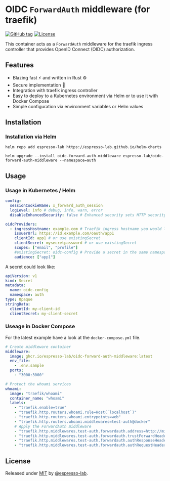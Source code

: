 # OIDC `ForwardAuth` middleware (for traefik)

[![GitHub tag](https://img.shields.io/github/tag/espresso-lab/oidc-forward-auth-middleware?include_prereleases=&sort=semver&color=blue)](https://github.com/espresso-lab/oidc-forward-auth-middleware/tags/)
[![License](https://img.shields.io/badge/License-MIT-blue)](#license)

This container acts as a `ForwardAuth` middleware for the traefik ingress controller that provides OpenID Connect (OIDC) authorization.

## Features

- Blazing fast ⚡️ and written in Rust ⚙️
- Secure implementation 🔐
- Integration with traefik ingress controller
- Easy to deploy to a Kubernetes environment via Helm or to use it with Docker Compose
- Simple configuration via environment variables or Helm values

## Installation

### Installation via Helm

```
helm repo add espresso-lab https://espresso-lab.github.io/helm-charts

helm upgrade --install oidc-forward-auth-middleware espresso-lab/oidc-forward-auth-middleware --namespace=auth
```

## Usage

### Usage in Kubernetes / Helm

```yaml
config:
  sessionCookieName: x_forward_auth_session
  logLevel: info # debug, info, warn, error
  disableEnhancedSecurity: false # Enhanced security sets HTTP security headers and forces https

oidcProviders:
  - ingressHostname: example.com # Traefik ingress hostname you would like to protect
    issuerUrl: https://id.example.com/oauth/app1
    clientId: app1 # or use existingSecret
    clientSecret: mysecretpassword # or use existingSecret
    scopes: ["email", "profile"]
    #existingSecret: oidc-config # Provide a secret in the same namespace with fields clientId, clientSecret
    audience: ["app1"]
```

A secret could look like:

```yaml
apiVersion: v1
kind: Secret
metadata:
  name: oidc-config
  namespace: auth
type: Opaque
stringData:
  clientId: my-client-id
  clientSecret: my-client-secret
```

### Useage in Docker Compose

For the latest example have a look at the `docker-compose.yml` file.

```yaml
# Create middleware container
middleware:
  image: ghcr.io/espresso-lab/oidc-forward-auth-middleware:latest
  env_file:
    - .env.sample
  ports:
    - "3000:3000"

# Protect the whoami services
whoami:
  image: "traefik/whoami"
  container_name: "whoami"
  labels:
    - "traefik.enable=true"
    - "traefik.http.routers.whoami.rule=Host(`localhost`)"
    - "traefik.http.routers.whoami.entrypoints=web"
    - "traefik.http.routers.whoami.middlewares=test-auth@docker"
    # Apply the ForwardAuth middleware
    - "traefik.http.middlewares.test-auth.forwardauth.address=http://middleware:3000/verify"
    - "traefik.http.middlewares.test-auth.forwardauth.trustForwardHeader=true"
    - "traefik.http.middlewares.test-auth.forwardauth.authResponseHeaders=Set-Cookie,Location"
    - "traefik.http.middlewares.test-auth.forwardauth.authRequestHeaders=Accept,Cookie"
```

## License

Released under [MIT](/LICENSE) by [@espresso-lab](https://github.com/espresso-lab).

